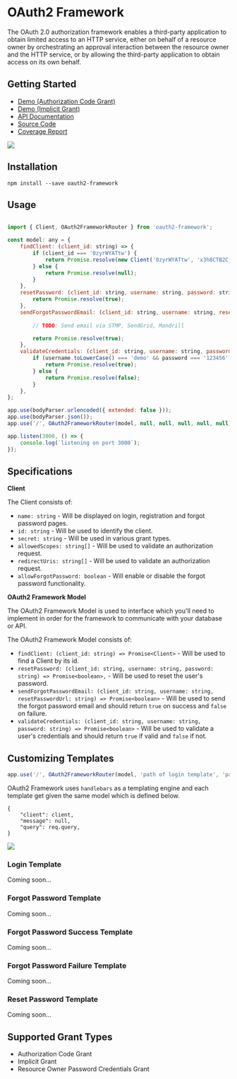 # OAuth2 Framework

The OAuth 2.0 authorization framework enables a third-party    application to obtain limited access to an HTTP service, either on    behalf of a resource owner by orchestrating an approval interaction    between the resource owner and the HTTP service, or by allowing the    third-party application to obtain access on its own behalf.

## Getting Started

* [Demo (Authorization Code Grant)](https://oauth2-framework.openservices.co.za/authorize?response_type=code&client_id=0zyrWYATtw&redirect_uri=http://example.com/callback&scope=read&state=yAAOhrFDNH)
* [Demo (Implicit Grant)](https://oauth2-framework.openservices.co.za/authorize?response_type=token&client_id=0zyrWYATtw&redirect_uri=http://example.com/callback&scope=read&state=yAAOhrFDNH)
* [API Documentation](https://oauth2-framework.openservices.co.za/api/docs/)
* [Source Code](https://github.com/barend-erasmus/oauth2-framework)
* [Coverage Report](https://oauth2-framework.openservices.co.za/api/coverage/)

![](https://github.com/barend-erasmus/oauth2-framework/raw/master/images/diagram.png)

## Installation

`npm install --save oauth2-framework`

## Usage

```javascript

import { Client, OAuth2FrameworkRouter } from 'oauth2-framework';

const model: any = {
    findClient: (client_id: string) => {
        if (client_id === '0zyrWYATtw') {
            return Promise.resolve(new Client('0zyrWYATtw', 'x3h8CTB2Cj', [], ['http://example.com/callback'], true));
        } else {
            return Promise.resolve(null);
        }
    },
    resetPassword: (client_id: string, username: string, password: string) => {
        return Promise.resolve(true);
    },
    sendForgotPasswordEmail: (client_id: string, username: string, resetPasswordUrl: string) => {
        
        // TODO: Send email via STMP, SendGrid, Mandrill

        return Promise.resolve(true);
    },
    validateCredentials: (client_id: string, username: string, password: string) => {
        if (username.toLowerCase() === 'demo' && password === '123456') {
            return Promise.resolve(true);
        } else {
            return Promise.resolve(false);
        }
    },
};

app.use(bodyParser.urlencoded({ extended: false }));
app.use(bodyParser.json());
app.use('/', OAuth2FrameworkRouter(model, null, null, null, null, null));

app.listen(3000, () => {
    console.log(`listening on port 3000`);
});
```

## Specifications

**Client**

The Client consists of:

* `name: string` - Will be displayed on login, registration and forgot password pages.
* `id: string` - Will be used to  identify the client.
* `secret: string` - Will be used in various grant types.
* `allowedScopes: string[]` - Will be used to validate an authorization request.
* `redirectUris: string[]` - Will be used to validate an authorization request.
* `allowForgotPassword: boolean` - Will enable or disable the forgot password functionality.

**OAuth2 Framework Model**

The OAuth2 Framework Model is used to interface which you'll need to implement in order for the framework to communicate with your database or API.

The OAuth2 Framework Model consists of:

* `findClient: (client_id: string) => Promise<Client>` - Will be used to find a Client by its id.
* `resetPassword: (client_id: string, username: string, password: string) => Promise<boolean>,` - Will be used to reset the user's password.
* `sendForgotPasswordEmail: (client_id: string, username: string, resetPasswordUrl: string) => Promise<boolean>` - Will be used to send the forgot password email and should return `true` on success and `false`  on failure.
* `validateCredentials: (client_id: string, username: string, password: string) => Promise<boolean>` - Will be used to validate a user's credentials and should return `true` if valid and `false` if not.

## Customizing Templates

```javascript
app.use('/', OAuth2FrameworkRouter(model, 'path of login template', 'path of forgot-password template', 'path of forgot-password-success template', 'path of forgot-password-failure template', 'path of reset-password template'));
```

OAuth2 Framework uses `handlebars` as a templating engine and each template get given the same model which is defined below.

```
{
    "client": client,
    "message": null,
    "query": req.query,
}
```

![](https://github.com/barend-erasmus/oauth2-framework/raw/master/images/flow-diagram.png)

### Login Template

Coming soon...

### Forgot Password Template

Coming soon...

### Forgot Password Success Template

Coming soon...

### Forgot Password Failure Template

Coming soon...

### Reset Password Template

Coming soon...

## Supported Grant Types

* Authorization Code Grant
* Implicit Grant
* Resource Owner Password Credentials Grant
